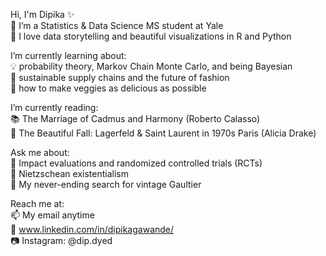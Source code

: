
Hi, I'm Dipika ✨  
🔭 I’m a Statistics & Data Science MS student at Yale  
💖 I love data storytelling and beautiful visualizations in R and Python  

I’m currently learning about:  
💡 probability theory, Markov Chain Monte Carlo, and being Bayesian  
🌱 sustainable supply chains and the future of fashion  
🍅 how to make veggies as delicious as possible  

I’m currently reading:  
📚 The Marriage of Cadmus and Harmony (Roberto Calasso)  
👠 The Beautiful Fall: Lagerfeld & Saint Laurent in 1970s Paris (Alicia Drake)  

Ask me about:  
🔬 Impact evaluations and randomized controlled trials (RCTs)  
📖 Nietzschean existentialism  
👗 My never-ending search for vintage Gaultier  
 
Reach me at:  
📫 My email anytime  
🤝 www.linkedin.com/in/dipikagawande/  
📷 Instagram: @dip.dyed  
